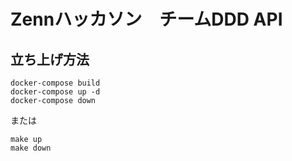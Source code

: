 # Zennハッカソン　チームDDD API

## 立ち上げ方法

```
docker-compose build
docker-compose up -d
docker-compose down
```

または

```
make up
make down
```

